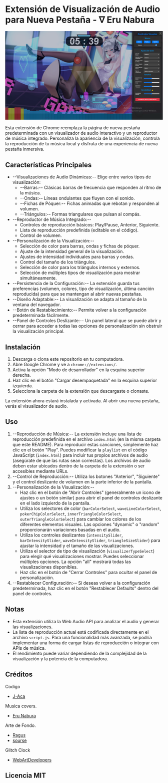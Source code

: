 # Extensión de Visualización de Audio para Nueva Pestaña                              - ∇ Eru Nabura

[![Imagen Preview de la Extensión](imagen_preview.png)](imagen_preview.png)

Esta extensión de Chrome reemplaza la página de nueva pestaña predeterminada con un visualizador de audio interactivo y un reproductor de música integrado. Personaliza la apariencia de la visualización, controla la reproducción de tu música local y disfruta de una experiencia de nueva pestaña inmersiva.

## Características Principales

- --Visualizaciones de Audio Dinámicas:-- Elige entre varios tipos de visualización:
    - --Barras:-- Clásicas barras de frecuencia que responden al ritmo de la música.
    - --Ondas:-- Líneas ondulantes que fluyen con el sonido.
    - --Fichas de Póquer:-- Fichas animadas que rebotan y responden al volumen.
    - --Triángulos:-- Formas triangulares que pulsan al compás.
- --Reproductor de Música Integrado:--
    - Controles de reproducción básicos: Play/Pause, Anterior, Siguiente.
    - Lista de reproducción predefinida (editable en el código).
    - Control de volumen.
- --Personalización de la Visualización:--
    - Selección de color para barras, ondas y fichas de póquer.
    - Ajuste de la intensidad general de la visualización.
    - Ajustes de intensidad individuales para barras y ondas.
    - Control del tamaño de los triángulos.
    - Selección de color para los triángulos internos y externos.
    - Selección de múltiples tipos de visualización para mostrar simultáneamente.
- --Persistencia de la Configuración:-- La extensión guarda tus preferencias (volumen, colores, tipo de visualización, última canción reproducida) para que se mantengan al abrir nuevas pestañas.
- --Diseño Adaptable:-- La visualización se adapta al tamaño de la ventana del navegador.
- --Botón de Restablecimiento:-- Permite volver a la configuración predeterminada fácilmente.
- --Panel de Controles Deslizante:-- Un panel lateral que se puede abrir y cerrar para acceder a todas las opciones de personalización sin obstruir la visualización principal.

## Instalación

1.  Descarga o clona este repositorio en tu computadora.
2.  Abre Google Chrome y ve a `chrome://extensions/`.
3.  Activa la opción "Modo de desarrollador" en la esquina superior derecha.
4.  Haz clic en el botón "Cargar desempaquetada" en la esquina superior izquierda.
5.  Selecciona la carpeta de la extensión que descargaste o clonaste.

La extensión ahora estará instalada y activada. Al abrir una nueva pestaña, verás el visualizador de audio.

## Uso

1.  --Reproducción de Música:-- La extensión incluye una lista de reproducción predefinida en el archivo `index.html` (en la misma carpeta que este README). Para reproducir estas canciones, simplemente haz clic en el botón "Play". Puedes modificar la `playlist` en el código JavaScript (`index.html`) para incluir tus propios archivos de audio (asegúrate de que las rutas sean correctas). Los archivos de audio deben estar ubicados dentro de la carpeta de la extensión o ser accesibles mediante URLs.
2.  --Control de Reproducción:-- Utiliza los botones "Anterior", "Siguiente" y el control deslizante de volumen en la parte inferior de la pantalla.
3.  --Personalización de la Visualización:--
    - Haz clic en el botón de "Abrir Controles" (generalmente un icono de ajustes o un botón similar) para abrir el panel de controles deslizante en el lado izquierdo de la pantalla.
    - Utiliza los selectores de color (`barColorSelect`, `waveLineColorSelect`, `pokerChipColorSelect`, `innerTriangleColorSelect`, `outerTriangleColorSelect`) para cambiar los colores de los diferentes elementos visuales. Las opciones "dynamic" o "random" proporcionarán variaciones basadas en el audio.
    - Utiliza los controles deslizantes (`intensitySlider`, `barIntensitySlider`, `waveIntensitySlider`, `triangleSizeSlider`) para ajustar la intensidad y el tamaño de las visualizaciones.
    - Utiliza el selector de tipo de visualización (`visualizerTypeSelect`) para elegir qué visualizaciones mostrar. Puedes seleccionar múltiples opciones. La opción "all" mostrará todas las visualizaciones disponibles.
    - Haz clic en el botón de "Cerrar Controles" para ocultar el panel de personalización.
4.  --Restablecer Configuración:-- Si deseas volver a la configuración predeterminada, haz clic en el botón "Restablecer Defaults" dentro del panel de controles.


## Notas

- Esta extensión utiliza la Web Audio API para analizar el audio y generar las visualizaciones.
- La lista de reproducción actual está codificada directamente en el archivo `script.js`. Para una funcionalidad más avanzada, se podría implementar una forma de cargar listas de reproducción o integrar con APIs de música.
- El rendimiento puede variar dependiendo de la complejidad de la visualización y la potencia de la computadora.

## Créditos
Codigo
- [J-Aca](https://github.com/J-Aca/Eru-Nabura)

Musica covers. 
- [Eru Nabura](https://x.com/EruNabura)

Arte de Fondo. 
- [Ragus](https://x.com/Ragus_art/)
- [sourse](https://x.com/Ragus_art/status/1749093504578449778)

Glitch Clock
- [WebArtDevelopers](https://WebArtDevelopers.co)

  
## Licencia MIT
